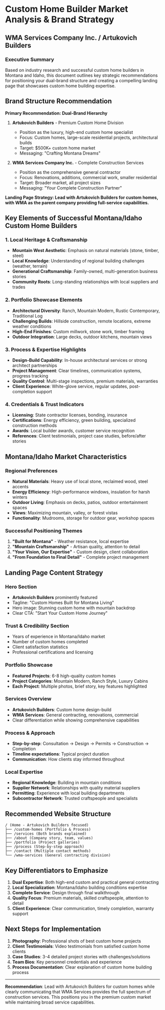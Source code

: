 # Custom Home Builder Market Analysis & Brand Strategy
## WMA Services Company Inc. / Artukovich Builders

### Executive Summary

Based on industry research and successful custom home builders in Montana and Idaho, this document outlines key strategic recommendations for positioning your dual-brand structure and creating a compelling landing page that showcases custom home building expertise.

## Brand Structure Recommendation

**Primary Recommendation: Dual-Brand Hierarchy**

1. **Artukovich Builders** - Premium Custom Home Division
   - Position as the luxury, high-end custom home specialist
   - Focus: Custom homes, large-scale residential projects, architectural builds
   - Target: $500K+ custom home market
   - Messaging: "Crafting Montana Dreams"

2. **WMA Services Company Inc.** - Complete Construction Services
   - Position as the comprehensive general contractor
   - Focus: Renovations, additions, commercial work, smaller residential
   - Target: Broader market, all project sizes
   - Messaging: "Your Complete Construction Partner"

**Landing Page Strategy: Lead with Artukovich Builders for custom homes, with WMA as the parent company providing full-service capabilities.**

## Key Elements of Successful Montana/Idaho Custom Home Builders

### 1. Local Heritage & Craftsmanship
- **Mountain West Aesthetic**: Emphasis on natural materials (stone, timber, steel)
- **Local Knowledge**: Understanding of regional building challenges (weather, terrain)
- **Generational Craftsmanship**: Family-owned, multi-generation business stories
- **Community Roots**: Long-standing relationships with local suppliers and trades

### 2. Portfolio Showcase Elements
- **Architectural Diversity**: Ranch, Mountain Modern, Rustic Contemporary, Traditional Log
- **Challenging Builds**: Hillside construction, remote locations, extreme weather conditions
- **High-End Finishes**: Custom millwork, stone work, timber framing
- **Outdoor Integration**: Large decks, outdoor kitchens, mountain views

### 3. Process & Expertise Highlights
- **Design-Build Capability**: In-house architectural services or strong architect partnerships
- **Project Management**: Clear timelines, communication systems, progress tracking
- **Quality Control**: Multi-stage inspections, premium materials, warranties
- **Client Experience**: White-glove service, regular updates, post-completion support

### 4. Credentials & Trust Indicators
- **Licensing**: State contractor licenses, bonding, insurance
- **Certifications**: Energy efficiency, green building, specialized construction methods
- **Awards**: Local builder awards, customer service recognition
- **References**: Client testimonials, project case studies, before/after stories

## Montana/Idaho Market Characteristics

### Regional Preferences
- **Natural Materials**: Heavy use of local stone, reclaimed wood, steel accents
- **Energy Efficiency**: High-performance windows, insulation for harsh winters
- **Outdoor Living**: Emphasis on decks, patios, outdoor entertainment spaces
- **Views**: Maximizing mountain, valley, or forest vistas
- **Functionality**: Mudrooms, storage for outdoor gear, workshop spaces

### Successful Positioning Themes
1. **"Built for Montana"** - Weather resistance, local expertise
2. **"Mountain Craftsmanship"** - Artisan quality, attention to detail
3. **"Your Vision, Our Expertise"** - Custom design, client collaboration
4. **"From Foundation to Final Detail"** - Complete project management

## Landing Page Content Strategy

### Hero Section
- **Artukovich Builders** prominently featured
- Tagline: "Custom Homes Built for Montana Living"
- Hero image: Stunning custom home with mountain backdrop
- Clear CTA: "Start Your Custom Home Journey"

### Trust & Credibility Section
- Years of experience in Montana/Idaho market
- Number of custom homes completed
- Client satisfaction statistics
- Professional certifications and licensing

### Portfolio Showcase
- **Featured Projects**: 6-8 high-quality custom homes
- **Project Categories**: Mountain Modern, Ranch Style, Luxury Cabins
- **Each Project**: Multiple photos, brief story, key features highlighted

### Services Overview
- **Artukovich Builders**: Custom home design-build
- **WMA Services**: General contracting, renovations, commercial
- Clear differentiation while showing comprehensive capabilities

### Process & Approach
- **Step-by-step**: Consultation → Design → Permits → Construction → Completion
- **Timeline expectations**: Typical project duration
- **Communication**: How clients stay informed throughout

### Local Expertise
- **Regional Knowledge**: Building in mountain conditions
- **Supplier Network**: Relationships with quality material suppliers
- **Permitting**: Experience with local building departments
- **Subcontractor Network**: Trusted craftspeople and specialists

## Recommended Website Structure

```
/ (Home - Artukovich Builders focused)
├── /custom-homes (Portfolio & Process)
├── /services (Both brands explained)
├── /about (Company story, team, values)
├── /portfolio (Project galleries)
├── /process (Step-by-step approach)
├── /contact (Multiple contact methods)
└── /wma-services (General contracting division)
```

## Key Differentiators to Emphasize

1. **Dual Expertise**: Both high-end custom and practical general contracting
2. **Local Specialization**: Montana/Idaho building conditions expertise  
3. **Complete Service**: Design through final walkthrough
4. **Quality Focus**: Premium materials, skilled craftspeople, attention to detail
5. **Client Experience**: Clear communication, timely completion, warranty support

## Next Steps for Implementation

1. **Photography**: Professional shots of best custom home projects
2. **Client Testimonials**: Video testimonials from satisfied custom home clients
3. **Case Studies**: 3-4 detailed project stories with challenges/solutions
4. **Team Bios**: Key personnel credentials and experience
5. **Process Documentation**: Clear explanation of custom home building process

---

**Recommendation**: Lead with Artukovich Builders for custom homes while clearly communicating that WMA Services provides the full spectrum of construction services. This positions you in the premium custom market while maintaining broad service capabilities.
